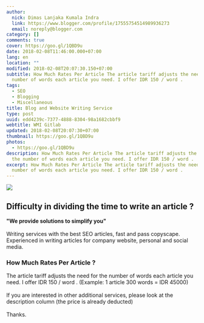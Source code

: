 ```yaml
---
author:
  nick: Dimas Lanjaka Kumala Indra
  link: https://www.blogger.com/profile/17555754514989936273
  email: noreply@blogger.com
category: []
comments: true
cover: https://goo.gl/1QBD9u
date: 2018-02-08T11:46:00.000+07:00
lang: en
location: ""
modified: 2018-02-08T20:07:30.150+07:00
subtitle: How Much Rates Per Article The article tariff adjusts the need for the
  number of words each article you need. I offer IDR 150 / word .
tags:
  - SEO
  - Blogging
  - Miscellaneous
title: Blog and Website Writing Service
type: post
uuid: edd4239c-7377-4888-8304-98a1682cbbf9
webtitle: WMI Gitlab
updated: 2018-02-08T20:07:30+07:00
thumbnail: https://goo.gl/1QBD9u
photos:
  - https://goo.gl/1QBD9u
description: How Much Rates Per Article The article tariff adjusts the need for
  the number of words each article you need. I offer IDR 150 / word .
excerpt: How Much Rates Per Article The article tariff adjusts the need for the
  number of words each article you need. I offer IDR 150 / word .
---
```


<img src="https://goo.gl/1QBD9u"><h2>Difficulty in dividing the time to write an article ?</h2><b>"We provide solutions to simplify you"</b><br><br>Writing services with the best SEO articles, fast and pass copyscape.<br>Experienced in writing articles for company website, personal and social media.<br><div><h3>How Much Rates Per Article ?</h3>The article tariff adjusts the need for the number of words each article you need. I offer IDR 150 / word . (Example: 1 article 300 words = IDR 45000) <br><br>If you are interested in other additional services, please look at the description column (the price is already deducted) <br><br>Thanks. </div>